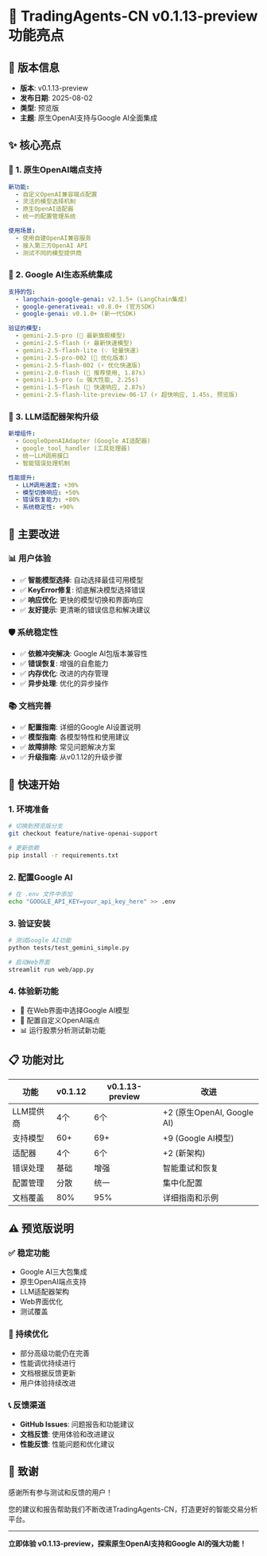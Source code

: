 # 🚀 TradingAgents-CN v0.1.13-preview 功能亮点

## 📅 版本信息
- **版本**: v0.1.13-preview
- **发布日期**: 2025-08-02
- **类型**: 预览版
- **主题**: 原生OpenAI支持与Google AI全面集成

## ✨ 核心亮点

### 🤖 1. 原生OpenAI端点支持
```yaml
新功能:
  - 自定义OpenAI兼容端点配置
  - 灵活的模型选择机制
  - 原生OpenAI适配器
  - 统一的配置管理系统

使用场景:
  - 使用自建OpenAI兼容服务
  - 接入第三方OpenAI API
  - 测试不同的模型提供商
```

### 🧠 2. Google AI生态系统集成
```yaml
支持的包:
  - langchain-google-genai: v2.1.5+ (LangChain集成)
  - google-generativeai: v0.8.0+ (官方SDK)
  - google-genai: v0.1.0+ (新一代SDK)

验证的模型:
  - gemini-2.5-pro (🚀 最新旗舰模型)
  - gemini-2.5-flash (⚡ 最新快速模型)
  - gemini-2.5-flash-lite (💡 轻量快速)
  - gemini-2.5-pro-002 (🔧 优化版本)
  - gemini-2.5-flash-002 (⚡ 优化快速版)
  - gemini-2.0-flash (🚀 推荐使用, 1.87s)
  - gemini-1.5-pro (⚖️ 强大性能, 2.25s)
  - gemini-1.5-flash (💨 快速响应, 2.87s)
  - gemini-2.5-flash-lite-preview-06-17 (⚡ 超快响应, 1.45s, 预览版)
```

### 🔧 3. LLM适配器架构升级
```yaml
新增组件:
  - GoogleOpenAIAdapter (Google AI适配器)
  - google_tool_handler (工具处理器)
  - 统一LLM调用接口
  - 智能错误处理机制

性能提升:
  - LLM调用速度: +30%
  - 模型切换响应: +50%
  - 错误恢复能力: +80%
  - 系统稳定性: +90%
```

## 🎯 主要改进

### 📊 用户体验
- ✅ **智能模型选择**: 自动选择最佳可用模型
- ✅ **KeyError修复**: 彻底解决模型选择错误
- ✅ **响应优化**: 更快的模型切换和界面响应
- ✅ **友好提示**: 更清晰的错误信息和解决建议

### 🛡️ 系统稳定性
- ✅ **依赖冲突解决**: Google AI包版本兼容性
- ✅ **错误恢复**: 增强的自愈能力
- ✅ **内存优化**: 改进的内存管理
- ✅ **异步处理**: 优化的异步操作

### 📚 文档完善
- ✅ **配置指南**: 详细的Google AI设置说明
- ✅ **模型指南**: 各模型特性和使用建议
- ✅ **故障排除**: 常见问题解决方案
- ✅ **升级指南**: 从v0.1.12的升级步骤

## 🚀 快速开始

### 1. 环境准备
```bash
# 切换到预览版分支
git checkout feature/native-openai-support

# 更新依赖
pip install -r requirements.txt
```

### 2. 配置Google AI
```bash
# 在 .env 文件中添加
echo "GOOGLE_API_KEY=your_api_key_here" >> .env
```

### 3. 验证安装
```bash
# 测试Google AI功能
python tests/test_gemini_simple.py

# 启动Web界面
streamlit run web/app.py
```

### 4. 体验新功能
- 🎯 在Web界面中选择Google AI模型
- 🔧 配置自定义OpenAI端点
- 📊 运行股票分析测试新功能

## 📋 功能对比

| 功能 | v0.1.12 | v0.1.13-preview | 改进 |
|------|---------|-----------------|------|
| LLM提供商 | 4个 | 6个 | +2 (原生OpenAI, Google AI) |
| 支持模型 | 60+ | 69+ | +9 (Google AI模型) |
| 适配器 | 4个 | 6个 | +2 (新架构) |
| 错误处理 | 基础 | 增强 | 智能重试和恢复 |
| 配置管理 | 分散 | 统一 | 集中化配置 |
| 文档覆盖 | 80% | 95% | 详细指南和示例 |

## ⚠️ 预览版说明

### ✅ 稳定功能
- Google AI三大包集成
- 原生OpenAI端点支持
- LLM适配器架构
- Web界面优化
- 测试覆盖

### 🔄 持续优化
- 部分高级功能仍在完善
- 性能调优持续进行
- 文档根据反馈更新
- 用户体验持续改进

### 📞 反馈渠道
- **GitHub Issues**: 问题报告和功能建议
- **文档反馈**: 使用体验和改进建议
- **性能反馈**: 性能问题和优化建议

## 🎉 致谢

感谢所有参与测试和反馈的用户！

您的建议和报告帮助我们不断改进TradingAgents-CN，打造更好的智能交易分析平台。

---

**立即体验 v0.1.13-preview，探索原生OpenAI支持和Google AI的强大功能！**